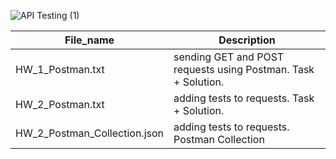 ![API Testing (1)](https://user-images.githubusercontent.com/106335063/208994150-3a86f0f9-e5fd-4380-9907-969ac02d09c9.gif)


| File_name  | Description |
| ------------- | ------------- |
| HW_1_Postman.txt  | sending GET and POST requests using Postman. Task + Solution.|
| HW_2_Postman.txt  | adding tests to requests. Task + Solution.|
| HW_2_Postman_Collection.json  | adding tests to requests. Postman Collection |

